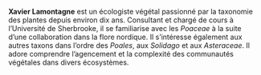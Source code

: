 <!--

https://avatars.githubusercontent.com/u/140194447?v=4

-->

**Xavier Lamontagne** est un écologiste végétal passionné par la taxonomie des plantes depuis environ dix ans. Consultant et chargé de cours à l’Université de Sherbrooke, il se familiarise avec les _Poaceae_ à la suite d’une collaboration dans la flore nordique. Il s’intéresse également aux autres taxons dans l’ordre des _Poales_, aux _Solidago_ et aux _Asteraceae_. Il adore comprendre l’agencement et la complexité des communautés végétales dans divers écosystèmes.
